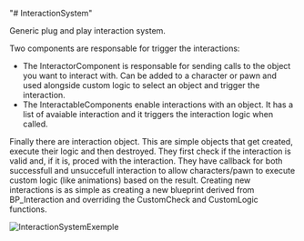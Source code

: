 "# InteractionSystem" 

Generic plug and play interaction system.

Two components are responsable for trigger the interactions:
- The InteractorComponent is responsable for sending calls to the object you want to interact with. Can be added to a character or pawn and used alongside custom logic to select an object and trigger the interaction.
- The InteractableComponents enable interactions with an object. It has a list of avaiable interaction and it triggers the interaction logic when called.

Finally there are interaction object.
This are simple objects that get created, execute their logic and then destroyed. They first check if the interaction is valid and, if it is, proced with the interaction.
They have callback for both successfull and unsuccefull interaction to allow characters/pawn to execute custom logic (like animations) based on the result.
Creating new interactions is as simple as creating a new blueprint derived from BP_Interaction and overriding the CustomCheck and CustomLogic functions.


![InteractionSystemExemple](https://github.com/ILMatthew/InteractionSystem/assets/46683546/8859197c-d71c-476a-bf1e-7a858471f9fd)
